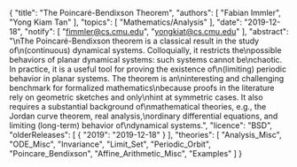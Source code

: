 {
    "title": "The Poincaré-Bendixson Theorem",
    "authors": [
        "Fabian Immler",
        "Yong Kiam Tan"
    ],
    "topics": [
        "Mathematics/Analysis"
    ],
    "date": "2019-12-18",
    "notify": [
        "fimmler@cs.cmu.edu",
        "yongkiat@cs.cmu.edu"
    ],
    "abstract": "\nThe Poincaré-Bendixson theorem is a classical result in the study of\n(continuous) dynamical systems. Colloquially, it restricts the\npossible behaviors of planar dynamical systems: such systems cannot be\nchaotic. In practice, it is a useful tool for proving the existence of\n(limiting) periodic behavior in planar systems. The theorem is an\ninteresting and challenging benchmark for formalized mathematics\nbecause proofs in the literature rely on geometric sketches and only\nhint at symmetric cases. It also requires a substantial background of\nmathematical theories, e.g., the Jordan curve theorem, real analysis,\nordinary differential equations, and limiting (long-term) behavior of\ndynamical systems.",
    "licence": "BSD",
    "olderReleases": [
        {
            "2019": "2019-12-18"
        }
    ],
    "theories": [
        "Analysis_Misc",
        "ODE_Misc",
        "Invariance",
        "Limit_Set",
        "Periodic_Orbit",
        "Poincare_Bendixson",
        "Affine_Arithmetic_Misc",
        "Examples"
    ]
}